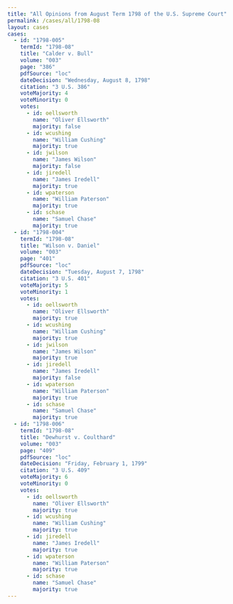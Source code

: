 ```yaml
---
title: "All Opinions from August Term 1798 of the U.S. Supreme Court"
permalink: /cases/all/1798-08
layout: cases
cases:
  - id: "1798-005"
    termId: "1798-08"
    title: "Calder v. Bull"
    volume: "003"
    page: "386"
    pdfSource: "loc"
    dateDecision: "Wednesday, August 8, 1798"
    citation: "3 U.S. 386"
    voteMajority: 4
    voteMinority: 0
    votes:
      - id: oellsworth
        name: "Oliver Ellsworth"
        majority: false
      - id: wcushing
        name: "William Cushing"
        majority: true
      - id: jwilson
        name: "James Wilson"
        majority: false
      - id: jiredell
        name: "James Iredell"
        majority: true
      - id: wpaterson
        name: "William Paterson"
        majority: true
      - id: schase
        name: "Samuel Chase"
        majority: true
  - id: "1798-004"
    termId: "1798-08"
    title: "Wilson v. Daniel"
    volume: "003"
    page: "401"
    pdfSource: "loc"
    dateDecision: "Tuesday, August 7, 1798"
    citation: "3 U.S. 401"
    voteMajority: 5
    voteMinority: 1
    votes:
      - id: oellsworth
        name: "Oliver Ellsworth"
        majority: true
      - id: wcushing
        name: "William Cushing"
        majority: true
      - id: jwilson
        name: "James Wilson"
        majority: true
      - id: jiredell
        name: "James Iredell"
        majority: false
      - id: wpaterson
        name: "William Paterson"
        majority: true
      - id: schase
        name: "Samuel Chase"
        majority: true
  - id: "1798-006"
    termId: "1798-08"
    title: "Dewhurst v. Coulthard"
    volume: "003"
    page: "409"
    pdfSource: "loc"
    dateDecision: "Friday, February 1, 1799"
    citation: "3 U.S. 409"
    voteMajority: 6
    voteMinority: 0
    votes:
      - id: oellsworth
        name: "Oliver Ellsworth"
        majority: true
      - id: wcushing
        name: "William Cushing"
        majority: true
      - id: jiredell
        name: "James Iredell"
        majority: true
      - id: wpaterson
        name: "William Paterson"
        majority: true
      - id: schase
        name: "Samuel Chase"
        majority: true
---
```

